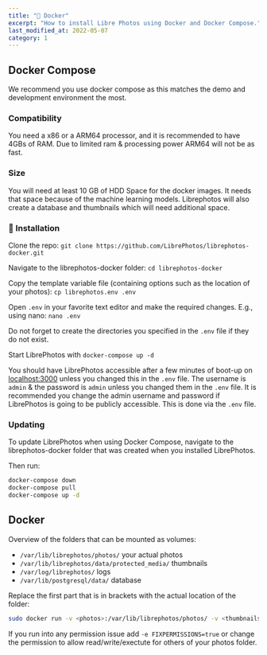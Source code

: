 ```yaml
---
title: "🐋 Docker"
excerpt: "How to install Libre Photos using Docker and Docker Compose."
last_modified_at: 2022-05-07
category: 1
---
```


## Docker Compose

We recommend you use docker compose as this matches the demo and development environment the most.

### Compatibility

You need a x86 or a ARM64 processor, and it is recommended to have 4GBs of RAM. Due to limited ram & processing power ARM64 will not be as fast.

### Size

You will need at least 10 GB of HDD Space for the docker images. It needs that space because of the machine learning
models. Librephotos will also create a database and thumbnails which will need additional space.

### 🚀 Installation

Clone the repo: `git clone https://github.com/LibrePhotos/librephotos-docker.git`

Navigate to the librephotos-docker folder: `cd librephotos-docker`

Copy the template variable file (containing options such as the location of your photos): `cp librephotos.env .env`

Open `.env` in your favorite text editor and make the required changes. E.g., using nano: `nano .env`

Do not forget to create the directories you specified in the `.env` file if they do not exist.

Start LibrePhotos with `docker-compose up -d`

You should have LibrePhotos accessible after a few minutes of boot-up on [localhost:3000](http://localhost:3000)
unless you changed this in the `.env` file. The username is `admin` & the password is `admin` unless you changed them in the `.env` file.
It is recommended you change the admin username and password if LibrePhotos is going to be publicly accessible. This is done via the `.env` file.

### Updating

To update LibrePhotos when using Docker Compose, navigate to the librephotos-docker folder that was created when you installed LibrePhotos.

Then run:

```sh
docker-compose down
docker-compose pull
docker-compose up -d
```

## Docker

Overview of the folders that can be mounted as volumes:

- `/var/lib/librephotos/photos/` your actual photos
- `/var/lib/librephotos/data/protected_media/` thumbnails
- `/var/log/librephotos/` logs
- `/var/lib/postgresql/data/` database

Replace the first part that is in brackets with the actual location of the folder:

```sh
sudo docker run -v <photos>:/var/lib/librephotos/photos/ -v <thumbnails>:/var/lib/librephotos/data/protected_media -v <logs>:/var/log/librephotos/ -v <db>:/var/lib/postgresql/data -p 3000:80 -d reallibrephotos/singleton
```

If you run into any permission issue add `-e FIXPERMISSIONS=true` or change the permission to allow read/write/exectute for others of your photos folder.
